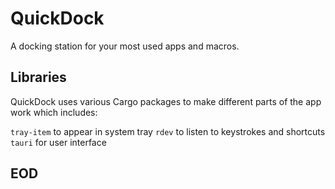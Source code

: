 # QuickDock
A docking station for your most used apps and macros.

## Libraries
QuickDock uses various Cargo packages to make different parts of the app work which includes:

`tray-item` to appear in system tray
`rdev` to listen to keystrokes and shortcuts
`tauri` for user interface

## EOD
